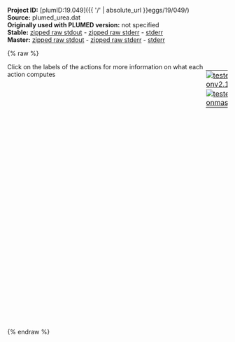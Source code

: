 **Project ID:** [plumID:19.049]({{ '/' | absolute_url }}eggs/19/049/)  
**Source:** plumed_urea.dat  
**Originally used with PLUMED version:** not specified  
**Stable:** [zipped raw stdout](plumed_urea.dat.plumed.stdout.txt.zip) - [zipped raw stderr](plumed_urea.dat.plumed.stderr.txt.zip) - [stderr](plumed_urea.dat.plumed.stderr)  
**Master:** [zipped raw stdout](plumed_urea.dat.plumed_master.stdout.txt.zip) - [zipped raw stderr](plumed_urea.dat.plumed_master.stderr.txt.zip) - [stderr](plumed_urea.dat.plumed_master.stderr)  

{% raw %}
<div style="width: 100%; float:left">
<div style="width: 90%; float:left" id="value_details_data/plumed_urea.dat"> Click on the labels of the actions for more information on what each action computes </div>
<div style="width: 10%; float:left"><table><tr><td style="padding:1px"><a href="plumed_urea.dat.plumed.stderr"><img src="https://img.shields.io/badge/v2.10-failed-red.svg" alt="tested onv2.10" /></a></td></tr><tr><td style="padding:1px"><a href="plumed_urea.dat.plumed_master.stderr"><img src="https://img.shields.io/badge/master-failed-red.svg" alt="tested onmaster" /></a></td></tr></table></div></div>
<pre style="width=97%;">
<span style="color:blue" class="comment">#SETTINGS NATOMS=32768</span>
<span style="color:blue" class="comment"># Use the vector connecting the carbon and oxygen atoms of each urea</span>
<span style="color:blue" class="comment"># molecule in the system to define the orientations of the molecules </span>
<b name="data/plumed_urea.datm1" onclick='showPath("data/plumed_urea.dat","data/plumed_urea.datm1","data/plumed_urea.datm1","brown")'>m1</b>: <span class="plumedtooltip" style="color:green">DISTANCES<span class="right">Calculate the distances between multiple piars of atoms <a href="https://www.plumed.org/doc-master/user-doc/html/_d_i_s_t_a_n_c_e_s.html" style="color:green">More details</a><i></i></span></span> ...
  <span class="plumedtooltip">ATOMS1<span class="right">the pairs of atoms that you would like to calculate the angles for<i></i></span></span>=1,2 <span class="plumedtooltip">LOCATION1<span class="right">the location at which the CV is assumed to be in space<i></i></span></span>=1
  <span class="plumedtooltip">ATOMS2<span class="right">the pairs of atoms that you would like to calculate the angles for<i></i></span></span>=9,10 <span class="plumedtooltip">LOCATION2<span class="right">the location at which the CV is assumed to be in space<i></i></span></span>=9
  <span class="plumedtooltip">COMPONENTS<span class="right"> calculate the x, y and z components of the distance separately and store them as label<i></i></span></span>
...	 
<br/><span style="color:blue" class="comment"># Calculate the SMAC parameter for each of the molecules.  Essentially</span>
<span style="color:blue" class="comment"># measures whether or not molecules in the first coordination sphere </span>
<span style="color:blue" class="comment"># have a similar orientation to the central molecule.</span>
<span style="display:none;" id="data/plumed_urea.datm1">The DISTANCES action with label <b>m1</b> calculates the following quantities:<table  align="center" frame="void" width="95%" cellpadding="5%"><tr><td width="5%"><b> Quantity </b>  </td><td><b> Description </b> </td></tr><tr><td width="5%">m1.value</td><td>the DISTANCES between the each pair of atoms that were specified</td></tr><tr><td width="5%">m1.x</td><td>the x-components of the distance vectors</td></tr><tr><td width="5%">m1.y</td><td>the y-components of the distance vectors</td></tr><tr><td width="5%">m1.z</td><td>the z-components of the distance vectors</td></tr></table></span><b name="data/plumed_urea.datsmac" onclick='showPath("data/plumed_urea.dat","data/plumed_urea.datsmac","data/plumed_urea.datsmac","brown")'>smac</b>: <span class="plumedtooltip" style="color:green">SMAC<span class="right">Calculate the SMAC order parameter for a set of molecules <a href="https://www.plumed.org/doc-master/user-doc/html/_s_m_a_c.html" style="color:green">More details</a><i></i></span></span> ...
   SPECIES=<b name="data/plumed_urea.datm1">m1</b> 
   <span class="plumedtooltip">SWITCH<span class="right">This keyword is used if you want to employ an alternative to the continuous swiching function defined above<i></i></span></span>={RATIONAL D_0=0.639 R_0=0.1 D_MAX=0.64} 
   <span class="plumedtooltip">KERNEL1<span class="right">The kernels used in the function of the angle<i></i></span></span>={TRIANGULAR CENTER=0 SIGMA=0.8}
   <span class="plumedtooltip">KERNEL2<span class="right">The kernels used in the function of the angle<i></i></span></span>={TRIANGULAR CENTER=pi SIGMA=0.7}
   <span class="plumedtooltip">SWITCH_COORD<span class="right">This keyword is used to define the coordination switching function<i></i></span></span>={RATIONAL R_0=0.001}
... 
<br/><span style="color:blue" class="comment"># Use a filter so as to ignore molecules that are not sat in a solid-like,</span>
<span style="color:blue" class="comment"># ordered environment.</span>
<span style="display:none;" id="data/plumed_urea.datsmac">The SMAC action with label <b>smac</b> calculates the following quantities:<table  align="center" frame="void" width="95%" cellpadding="5%"><tr><td width="5%"><b> Quantity </b>  </td><td><b> Description </b> </td></tr><tr><td width="5%">smac.value</td><td>the value of the smac parameter for each of the input molecules</td></tr></table></span><b name="data/plumed_urea.datff" onclick='showPath("data/plumed_urea.dat","data/plumed_urea.datff","data/plumed_urea.datff","brown")'>ff</b>: <span class="plumedtooltip" style="color:green">MORE_THAN<span class="right">Use a switching function to determine how many of the input variables are more than a certain cutoff. <a href="https://www.plumed.org/doc-master/user-doc/html/_m_o_r_e__t_h_a_n.html" style="color:green">More details</a><i></i></span></span> <span class="plumedtooltip">ARG<span class="right">the values input to this function<i></i></span></span>=<b name="data/plumed_urea.datsmac">smac</b> <span class="plumedtooltip">SWITCH<span class="right">This keyword is used if you want to employ an alternative to the continuous swiching function defined above<i></i></span></span>={GAUSSIAN D_0=0.49 R_0=0.5 D_MAX=0.5}
<span style="color:blue" class="comment"># Build a contact matrix for the molecules that are in a part of the simulation </span>
<span style="color:blue" class="comment"># box where the structure is ordered</span>
<span style="display:none;" id="data/plumed_urea.datff">The MORE_THAN action with label <b>ff</b> calculates the following quantities:<table  align="center" frame="void" width="95%" cellpadding="5%"><tr><td width="5%"><b> Quantity </b>  </td><td><b> Description </b> </td></tr><tr><td width="5%">ff.value</td><td>a function that is one if the if the input is more than a threshold</td></tr></table></span><b name="data/plumed_urea.datc1" onclick='showPath("data/plumed_urea.dat","data/plumed_urea.datc1","data/plumed_urea.datc1","brown")'>c1</b>: <span class="plumedtooltip" style="color:green">CONTACT_MATRIX<span class="right">Adjacency matrix in which two atoms are adjacent if they are within a certain cutoff. <a href="https://www.plumed.org/doc-master/user-doc/html/_c_o_n_t_a_c_t__m_a_t_r_i_x.html" style="color:green">More details</a><i></i></span></span> <span class="plumedtooltip">ATOMS<span class="right">the atoms for which you would like to calculate the adjacency matrix<i></i></span></span>=m1_grp <span class="plumedtooltip">SWITCH<span class="right">specify the switching function to use between two sets of indistinguishable atoms<i></i></span></span>={RATIONAL D_0=0.639 R_0=0.01 D_MAX=0.64} 
<span style="display:none;" id="data/plumed_urea.datc1">The CONTACT_MATRIX action with label <b>c1</b> calculates the following quantities:<table  align="center" frame="void" width="95%" cellpadding="5%"><tr><td width="5%"><b> Quantity </b>  </td><td><b> Description </b> </td></tr><tr><td width="5%">c1.value</td><td>a matrix containing the weights for the bonds between each pair of atoms</td></tr></table></span><b name="data/plumed_urea.datffmat" onclick='showPath("data/plumed_urea.dat","data/plumed_urea.datffmat","data/plumed_urea.datffmat","brown")'>ffmat</b>: <span class="plumedtooltip" style="color:green">OUTER_PRODUCT<span class="right">Calculate the outer product matrix of two vectors <a href="https://www.plumed.org/doc-master/user-doc/html/_o_u_t_e_r__p_r_o_d_u_c_t.html" style="color:green">More details</a><i></i></span></span> <span class="plumedtooltip">ARG<span class="right">the labels of the two vectors from which the outer product is being computed<i></i></span></span>=<b name="data/plumed_urea.datff">ff</b>,<b name="data/plumed_urea.datff">ff</b>  
<span style="display:none;" id="data/plumed_urea.datffmat">The OUTER_PRODUCT action with label <b>ffmat</b> calculates the following quantities:<table  align="center" frame="void" width="95%" cellpadding="5%"><tr><td width="5%"><b> Quantity </b>  </td><td><b> Description </b> </td></tr><tr><td width="5%">ffmat.value</td><td>a matrix containing the outer product of the two input vectors that was obtained using the function that was input</td></tr></table></span><b name="data/plumed_urea.datmat" onclick='showPath("data/plumed_urea.dat","data/plumed_urea.datmat","data/plumed_urea.datmat","brown")'>mat</b>: <span class="plumedtooltip" style="color:green">CUSTOM<span class="right">Calculate a combination of variables using a custom expression. <a href="https://www.plumed.org/doc-master/user-doc/html/_c_u_s_t_o_m.html" style="color:green">More details</a><i></i></span></span> <span class="plumedtooltip">ARG<span class="right">the values input to this function<i></i></span></span>=<b name="data/plumed_urea.datc1">c1</b>,<b name="data/plumed_urea.datffmat">ffmat</b> <span class="plumedtooltip">FUNC<span class="right">the function you wish to evaluate<i></i></span></span>=x*y <span class="plumedtooltip">PERIODIC<span class="right">if the output of your function is periodic then you should specify the periodicity of the function<i></i></span></span>=NO
<span style="color:blue" class="comment"># Perform depth first search clustering on the contact matrix</span>
<span style="display:none;" id="data/plumed_urea.datmat">The CUSTOM action with label <b>mat</b> calculates the following quantities:<table  align="center" frame="void" width="95%" cellpadding="5%"><tr><td width="5%"><b> Quantity </b>  </td><td><b> Description </b> </td></tr><tr><td width="5%">mat.value</td><td>an arbitrary function</td></tr></table></span><b name="data/plumed_urea.datdfs" onclick='showPath("data/plumed_urea.dat","data/plumed_urea.datdfs","data/plumed_urea.datdfs","brown")'>dfs</b>: <span class="plumedtooltip" style="color:green">DFSCLUSTERING<span class="right">Find the connected components of the matrix using the depth first search clustering algorithm. <a href="https://www.plumed.org/doc-master/user-doc/html/_d_f_s_c_l_u_s_t_e_r_i_n_g.html" style="color:green">More details</a><i></i></span></span> <span class="plumedtooltip">ARG<span class="right">the input matrix<i></i></span></span>=<b name="data/plumed_urea.datc1">c1</b>
<span style="color:blue" class="comment"># Find the sum of the coordination numbers for the atoms in this largest cluster.</span>
<span style="display:none;" id="data/plumed_urea.datdfs">The DFSCLUSTERING action with label <b>dfs</b> calculates the following quantities:<table  align="center" frame="void" width="95%" cellpadding="5%"><tr><td width="5%"><b> Quantity </b>  </td><td><b> Description </b> </td></tr><tr><td width="5%">dfs.value</td><td>vector with length that is equal to the number of rows in the input matrix</td></tr></table></span><b name="data/plumed_urea.datcc1" onclick='showPath("data/plumed_urea.dat","data/plumed_urea.datcc1","data/plumed_urea.datcc1","brown")'>cc1</b>: <span class="plumedtooltip" style="color:green">CLUSTER_PROPERTIES<span class="right">Calculate properties of the distribution of some quantities that are part of a connected component <a href="https://www.plumed.org/doc-master/user-doc/html/_c_l_u_s_t_e_r__p_r_o_p_e_r_t_i_e_s.html" style="color:green">More details</a><i></i></span></span> ...
  <span class="plumedtooltip">CLUSTERS<span class="right">the label of the action that does the clustering<i></i></span></span>=<b name="data/plumed_urea.datdfs">dfs</b> <span class="plumedtooltip">CLUSTER<span class="right"> which cluster would you like to look at 1 is the largest cluster, 2 is the second largest, 3 is the the third largest and so on<i></i></span></span>=1 <span class="plumedtooltip">ARG<span class="right">calculate the sum of the arguments calculated by this action for the cluster<i></i></span></span>=<b name="data/plumed_urea.datsmac">smac</b>
  <span class="plumedtooltip">MORE_THAN<span class="right">calculate the number of variables that are more than a certain target value<i></i></span></span>={GAUSSIAN D_0=0.49 R_0=0.5 D_MAX=0.5}
... 
<span style="color:blue" class="comment"># Print information on the number of atoms in the cluster to a file.</span>
<span style="display:none;" id="data/plumed_urea.datcc1">The CLUSTER_PROPERTIES action with label <b>cc1</b> calculates the following quantities:<table  align="center" frame="void" width="95%" cellpadding="5%"><tr><td width="5%"><b> Quantity </b>  </td><td><b> Description </b> </td></tr><tr><td width="5%">cc1.value</td><td>a vector that is one if the atom is part of the cluster or interest and zero otherwise</td></tr><tr><td width="5%">cc1.morethan</td><td>the number of colvars that have a value more than a threshold</td></tr></table></span><span class="plumedtooltip" style="color:green">PRINT<span class="right">Print quantities to a file. <a href="https://www.plumed.org/doc-master/user-doc/html/_p_r_i_n_t.html" style="color:green">More details</a><i></i></span></span> <span class="plumedtooltip">ARG<span class="right">the labels of the values that you would like to print to the file<i></i></span></span>=<b name="data/plumed_urea.datcc1">cc1.*</b> <span class="plumedtooltip">FILE<span class="right">the name of the file on which to output these quantities<i></i></span></span>=colvar
</pre>
{% endraw %}
